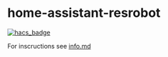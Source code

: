 # home-assistant-resrobot

[![hacs_badge](https://img.shields.io/badge/HACS-Custom-orange.svg?style=for-the-badge)](https://github.com/custom-components/hacs)

For inscructions see [info.md](info.md)
